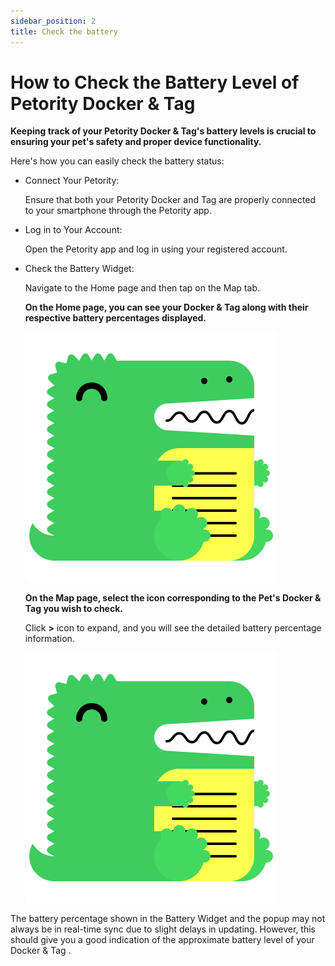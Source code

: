```yaml
---
sidebar_position: 2
title: Check the battery 
---
```


# How to Check the Battery Level of Petority Docker & Tag

**Keeping track of your Petority Docker & Tag's battery levels is crucial to ensuring your pet's safety and proper device functionality.** 

Here's how you can easily check the battery status:

+ Connect Your Petority:

    Ensure that both your Petority Docker and Tag are properly connected to your smartphone through the Petority app.

+ Log in to Your Account:

    Open the Petority app and log in using your registered account.

+ Check the Battery Widget:

    Navigate to the Home page and then tap on the Map tab.
    
   **On the Home page, you can see your Docker & Tag along with their respective battery percentages displayed.**

    ![battery](/img/logo.svg)

    **On the Map page, select the icon corresponding to the Pet's Docker & Tag you wish to check.**

    Click **>** icon to expand, and you will see the detailed battery percentage information.

    ![battery](/img/logo.svg)

The battery percentage shown in the Battery Widget and the popup may not always be in real-time sync due to slight delays in updating. However, this should give you a good indication of the approximate battery level of your Docker & Tag .

